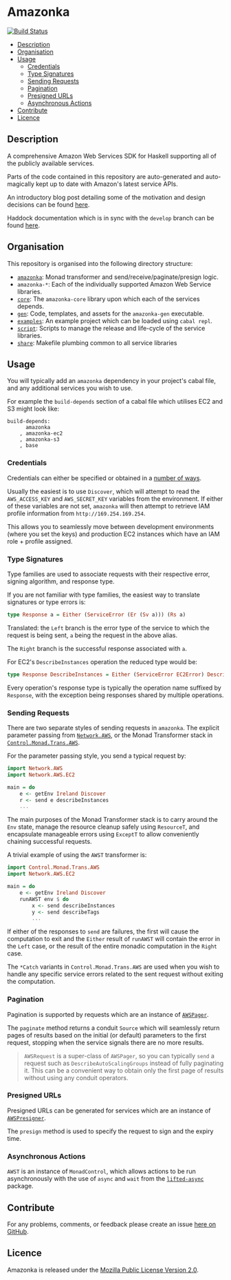 # Amazonka

[![Build Status](https://travis-ci.org/brendanhay/amazonka.svg?branch=develop)](https://travis-ci.org/brendanhay/amazonka)

* [Description](#description)
* [Organisation](#organisation)
* [Usage](#usage)
    * [Credentials](#credentials)
    * [Type Signatures](#type-signatures)
    * [Sending Requests](#sending-requests)
    * [Pagination](#pagination)
    * [Presigned URLs](#presigned-urls)
    * [Asynchronous Actions](#asynchronous-actions)
* [Contribute](#contribute)
* [Licence](#licence)

## Description

A comprehensive Amazon Web Services SDK for Haskell supporting all of the
publicly available services.

Parts of the code contained in this repository are auto-generated and
auto-magically kept up to date with Amazon's latest service APIs.

An introductory blog post detailing some of the motivation and design decisions
can be found [here](http://brendanhay.github.io/amazonka-comprehensive-haskell-aws-client.html).

Haddock documentation which is in sync with the `develop` branch
can be found [here](http://brendanhay.github.io/amazonka).

## Organisation

This repository is organised into the following directory structure:

* [`amazonka`](amazonka): Monad transformer and send/receive/paginate/presign logic.
* `amazonka-*`: Each of the individually supported Amazon Web Service libraries.
* [`core`](core): The `amazonka-core` library upon which each of the services depends.
* [`gen`](gen): Code, templates, and assets for the `amazonka-gen` executable.
* [`examples`](examples): An example project which can be loaded using `cabal repl`.
* [`script`](script): Scripts to manage the release and life-cycle of the service libraries.
* [`share`](share): Makefile plumbing common to all service libraries


## Usage

You will typically add an `amazonka` dependency in your project's cabal file,
and any additional services you wish to use.

For example the `build-depends` section of a cabal file which utilises EC2 and
S3 might look like:

```
build-depends:
      amazonka
    , amazonka-ec2
    , amazonka-s3
    , base
```

### Credentials

Credentials can either be specified or obtained in a [number of ways](http://brendanhay.github.io/amazonka/amazonka-core/Network-AWS-Auth.html).

Usually the easiest is to use `Discover`, which will attempt to read the `AWS_ACCESS_KEY`
and `AWS_SECRET_KEY` variables from the environment. If either of these variables
are not set, `amazonka` will then attempt to retrieve IAM profile information from
`http://169.254.169.254`.

This allows you to seamlessly move between development environments (where you set the keys)
and production EC2 instances which have an IAM role + profile assigned.

### Type Signatures

Type families are used to associate requests with their respective error,
signing algorithm, and response type.

If you are not familiar with type families, the easiest way to translate
signatures or type errors is:

```haskell
type Response a = Either (ServiceError (Er (Sv a))) (Rs a)
```

Translated: the `Left` branch is the error type of the service
to which the request is being sent, `a` being the request in the above alias.

The `Right` branch is the successful response associated with `a`.

For EC2's `DescribeInstances` operation the reduced type would be:

```haskell
type Response DescribeInstances = Either (ServiceError EC2Error) DescribeInstancesResponse
```

Every operation's response type is typically the operation name suffixed by `Response`,
with the exception being responses shared by multiple operations.

### Sending Requests

There are two separate styles of sending requests in `amazonka`. The explicit
parameter passing from [`Network.AWS`](amazonka/src/Network/AWS.hs), or the
Monad Transformer stack in [`Control.Monad.Trans.AWS`](amazonka/src/Control/Monad/Trans/AWS.hs).

For the parameter passing style, you send a typical request by:

```haskell
import Network.AWS
import Network.AWS.EC2

main = do
    e <- getEnv Ireland Discover
    r <- send e describeInstances
    ...
```

The main purposes of the Monad Transformer stack is to carry around the `Env`
state, manage the resource cleanup safely using `ResourceT`, and encapsulate
manageable errors using `ExceptT` to allow conveniently chaining successful requests.

A trivial example of using the `AWST` transformer is:

```haskell
import Control.Monad.Trans.AWS
import Network.AWS.EC2

main = do
    e <- getEnv Ireland Discover
    runAWST env $ do
        x <- send describeInstances
        y <- send describeTags
        ...
```

If either of the responses to `send` are failures, the first will cause the
computation to exit and the `Either` result of `runAWST` will contain the error
in the `Left` case, or the result of the entire monadic computation in the `Right` case.

The `*Catch` variants in `Control.Monad.Trans.AWS` are used when you wish to handle
any specific service errors related to the sent request without exiting the computation.

### Pagination

Pagination is supported by requests which are an instance of [`AWSPager`](http://brendanhay.github.io/amazonka/amazonka-core/Network-AWS-Types.html#t:AWSPager).

The `paginate` method returns a conduit `Source` which will seamlessly return pages
of results based on the initial (or default) parameters to the first request, stopping
when the service signals there are no more results.

> `AWSRequest` is a super-class of `AWSPager`, so you can typically `send` a request
> such as `DescribeAutoScalingGroups` instead of fully paginating it.
> This can be a convenient way to obtain only the first page of results without
> using any conduit operators.

### Presigned URLs

Presigned URLs can be generated for services which are an instance of [`AWSPresigner`](http://brendanhay.github.io/amazonka/amazonka-core/Network-AWS-Types.html#t:AWSPresigner).

The `presign` method is used to specify the request to sign and the expiry time.

### Asynchronous Actions

`AWST` is an instance of `MonadControl`, which allows actions to be run asynchronously
with the use of `async` and `wait` from the [`lifted-async`](http://hackage.haskell.org/package/lifted-async) package.


## Contribute

For any problems, comments, or feedback please create an issue [here on GitHub](https://github.com/brendanhay/amazonka/issues).


## Licence

Amazonka is released under the [Mozilla Public License Version 2.0](http://www.mozilla.org/MPL/).
